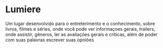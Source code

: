 # Lumiere
 Um lugar desenvolvido para o entreterimento e o conhecimento, sobre livros, filmes e séries, onde você pode ver informaçoes gerais, trailers, onde assistir, gêneros, ler as avaliações gerais e criticas, além de poder com suas palavras escrever suas opniões
